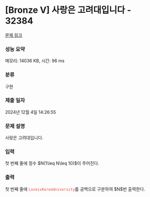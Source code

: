# [Bronze V] 사랑은 고려대입니다 - 32384 

[문제 링크](https://www.acmicpc.net/problem/32384) 

### 성능 요약

메모리: 14036 KB, 시간: 96 ms

### 분류

구현

### 제출 일자

2024년 12월 4일 14:26:55

### 문제 설명

<p>사랑은 고려대입니다.</p>

### 입력 

 <p>첫 번째 줄에 정수 $N(1\leq N\leq 10)$이 주어진다.</p>

### 출력 

 <p>첫 번째 줄에 <span style="color:#e74c3c;"><code>LoveisKoreaUniversity</code></span>를 공백으로 구분하여 $N$번 출력한다.</p>


